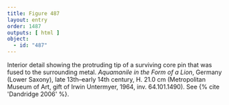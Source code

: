 ```yaml
---
title: Figure 487
layout: entry
order: 1487
outputs: [ html ]
object:
  - id: "487"
---
```


Interior detail showing the protruding tip of a surviving core pin that was fused to the surrounding metal. *Aquamanile in the Form of a Lion*, Germany (Lower Saxony), late 13th–early 14th century, H. 21.0 cm (Metropolitan Museum of Art, gift of Irwin Untermyer, 1964, inv. 64.101.1490). See {% cite 'Dandridge 2006' %}.
